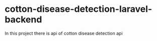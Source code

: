 # cotton-disease-detection-laravel-backend
 In this project there is api of cotton disease detection  api
